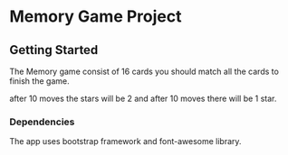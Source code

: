 # Memory Game Project


## Getting Started

The Memory game consist of 16 cards you should match all the cards to finish the game.

after 10 moves the stars will be 2 and
after 10 moves there will be 1 star.

### Dependencies
The app uses bootstrap framework and font-awesome library.
